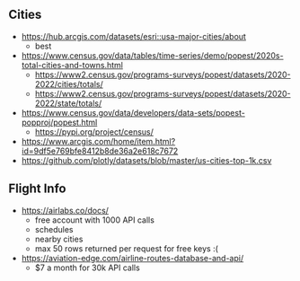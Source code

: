 ## Cities

- https://hub.arcgis.com/datasets/esri::usa-major-cities/about
  - best
- https://www.census.gov/data/tables/time-series/demo/popest/2020s-total-cities-and-towns.html
  - https://www2.census.gov/programs-surveys/popest/datasets/2020-2022/cities/totals/
  - https://www2.census.gov/programs-surveys/popest/datasets/2020-2022/state/totals/
- https://www.census.gov/data/developers/data-sets/popest-popproj/popest.html
  - https://pypi.org/project/census/
- https://www.arcgis.com/home/item.html?id=9df5e769bfe8412b8de36a2e618c7672
- https://github.com/plotly/datasets/blob/master/us-cities-top-1k.csv

## Flight Info

- https://airlabs.co/docs/
  - free account with 1000 API calls
  - schedules
  - nearby cities
  - max 50 rows returned per request for free keys :(
- https://aviation-edge.com/airline-routes-database-and-api/
  - $7 a month for 30k API calls
